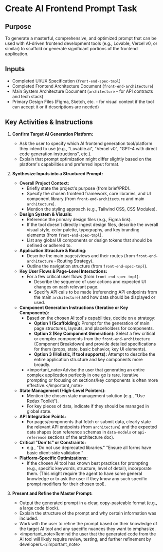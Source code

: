 # Create AI Frontend Prompt Task

## Purpose

To generate a masterful, comprehensive, and optimized prompt that can be used with AI-driven frontend development tools (e.g., Lovable, Vercel v0, or similar) to scaffold or generate significant portions of the frontend application.

## Inputs

- Completed UI/UX Specification (`front-end-spec-tmpl`)
- Completed Frontend Architecture Document (`front-end-architecture`)
- Main System Architecture Document (`architecture` - for API contracts and tech stack)
- Primary Design Files (Figma, Sketch, etc. - for visual context if the tool can accept it or if descriptions are needed)

## Key Activities & Instructions

1.  **Confirm Target AI Generation Platform:**

    - Ask the user to specify which AI frontend generation tool/platform they intend to use (e.g., "Lovable.ai", "Vercel v0", "GPT-4 with direct code generation instructions", etc.).
    - Explain that prompt optimization might differ slightly based on the platform's capabilities and preferred input format.

2.  **Synthesize Inputs into a Structured Prompt:**

    - **Overall Project Context:**
      - Briefly state the project's purpose (from brief/PRD).
      - Specify the chosen frontend framework, core libraries, and UI component library (from `front-end-architecture` and main `architecture`).
      - Mention the styling approach (e.g., Tailwind CSS, CSS Modules).
    - **Design System & Visuals:**
      - Reference the primary design files (e.g., Figma link).
      - If the tool doesn't directly ingest design files, describe the overall visual style, color palette, typography, and key branding elements (from `front-end-spec-tmpl`).
      - List any global UI components or design tokens that should be defined or adhered to.
    - **Application Structure & Routing:**
      - Describe the main pages/views and their routes (from `front-end-architecture` - Routing Strategy).
      - Outline the navigation structure (from `front-end-spec-tmpl`).
    - **Key User Flows & Page-Level Interactions:**
      - For a few critical user flows (from `front-end-spec-tmpl`):
        - Describe the sequence of user actions and expected UI changes on each relevant page.
        - Specify API calls to be made (referencing API endpoints from the main `architecture`) and how data should be displayed or used.
    - **Component Generation Instructions (Iterative or Key Components):**
      - Based on the chosen AI tool's capabilities, decide on a strategy:
        - **Option 1 (Scaffolding):** Prompt for the generation of main page structures, layouts, and placeholders for components.
        - **Option 2 (Key Component Generation):** Select a few critical or complex components from the `front-end-architecture` (Component Breakdown) and provide detailed specifications for them (props, state, basic behavior, key UI elements).
        - **Option 3 (Holistic, if tool supports):** Attempt to describe the entire application structure and key components more broadly.
      - <important_note>Advise the user that generating an entire complex application perfectly in one go is rare. Iterative prompting or focusing on sections/key components is often more effective.</important_note>
    - **State Management (High-Level Pointers):**
      - Mention the chosen state management solution (e.g., "Use Redux Toolkit").
      - For key pieces of data, indicate if they should be managed in global state.
    - **API Integration Points:**
      - For pages/components that fetch or submit data, clearly state the relevant API endpoints (from `architecture`) and the expected data shapes (can reference schemas in `data-models` or `api-reference` sections of the architecture doc).
    - **Critical "Don'ts" or Constraints:**
      - e.g., "Do not use deprecated libraries." "Ensure all forms have basic client-side validation."
    - **Platform-Specific Optimizations:**
      - If the chosen AI tool has known best practices for prompting (e.g., specific keywords, structure, level of detail), incorporate them. (This might require the agent to have some general knowledge or to ask the user if they know any such specific prompt modifiers for their chosen tool).

3.  **Present and Refine the Master Prompt:**
    - Output the generated prompt in a clear, copy-pasteable format (e.g., a large code block).
    - Explain the structure of the prompt and why certain information was included.
    - Work with the user to refine the prompt based on their knowledge of the target AI tool and any specific nuances they want to emphasize.
    - <important_note>Remind the user that the generated code from the AI tool will likely require review, testing, and further refinement by developers.</important_note>
